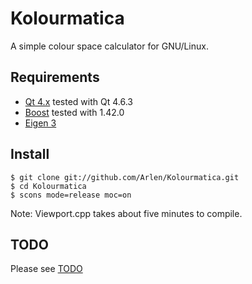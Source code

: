 Kolourmatica
============

A simple colour space calculator for GNU/Linux.


Requirements
------------

* [Qt 4.x](http://qt.nokia.com/products/) tested with Qt 4.6.3
* [Boost](http://www.boost.org/) tested with 1.42.0
* [Eigen 3](http://eigen.tuxfamily.org/index.php?title=Main_Page)


Install
-------

    $ git clone git://github.com/Arlen/Kolourmatica.git
    $ cd Kolourmatica
    $ scons mode=release moc=on

Note: Viewport.cpp takes about five minutes to compile.


TODO
----
Please see [TODO][todo]

[todo]: https://github.com/Arlen/Kolourmatica/blob/master/TODO
